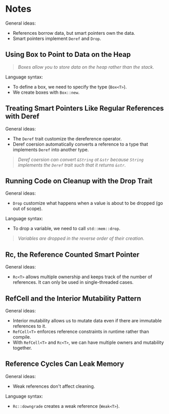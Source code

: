 # Notes

General ideas:

- References borrow data, but smart pointers own the data.
- Smart pointers implement `Deref` and `Drop`.

## Using Box<T> to Point to Data on the Heap

> _Boxes allow you to store data on the heap rather than the stack._

Language syntax:

- To define a box, we need to specify the type (`Box<T>`).
- We create boxes with `Box::new`.

## Treating Smart Pointers Like Regular References with Deref

General ideas:

- The `Deref` trait customize the dereference operator.
- Deref coersion automatically converts a reference to a type that implements
  `Deref` into another type.

> _Deref coersion can convert `&String` ot `&str` because `String` implements
> the `Deref` trait such that it returns `&str`._

## Running Code on Cleanup with the Drop Trait

General ideas:

- `Drop` customize what happens when a value is about to be dropped (go out of
  scope).

Language syntax:

- To drop a variable, we need to call `std::mem::drop`.

> _Variables are dropped in the reverse order of their creation._

## Rc<T>, the Reference Counted Smart Pointer

General ideas:

- `Rc<T>` allows multiple ownership and keeps track of the number of
  references. It can only be used in single-threaded cases.

## RefCell<T> and the Interior Mutability Pattern

General ideas:

- Interior mutability allows us to mutate data even if there are immutable
  references to it.
- `RefCell<T>` enforces reference constraints in runtime rather than compile.
- With `RefCell<T>` and `Rc<T>`, we can have multiple owners and mutability
  together.

## Reference Cycles Can Leak Memory

General ideas:

- Weak references don't affect cleaning.

Language syntax:

- `Rc::downgrade` creates a weak reference (`Weak<T>`).